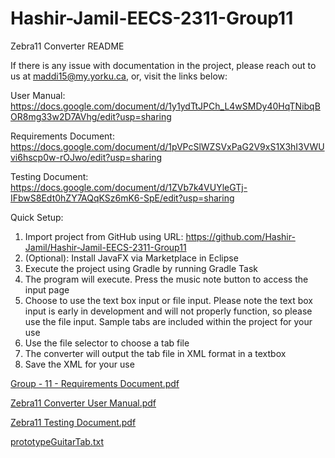 # Hashir-Jamil-EECS-2311-Group11

Zebra11 Converter README

If there is any issue with documentation in the project, please reach out to us at maddi15@my.yorku.ca, or, visit the links below:

User Manual: https://docs.google.com/document/d/1y1ydTtJPCh_L4wSMDy40HqTNibqBOR8mg33w2D7AVhg/edit?usp=sharing

Requirements Document: https://docs.google.com/document/d/1pVPcSlWZSVxPaG2V9xS1X3hI3VWUvi6hscp0w-rOJwo/edit?usp=sharing

Testing Document: https://docs.google.com/document/d/1ZVb7k4VUYleGTj-IFbwS8Edt0hZY7AQqKSz6mK6-SpE/edit?usp=sharing


Quick Setup:

1. Import project from GitHub using URL: https://github.com/Hashir-Jamil/Hashir-Jamil-EECS-2311-Group11 
2. (Optional): Install JavaFX via Marketplace in Eclipse
3. Execute the project using Gradle by running Gradle Task
4. The program will execute. Press the music note button to access the input page
5. Choose to use the text box input or file input. Please note the text box input is early in development and will not properly function, so please use the file input. Sample tabs are included within the project for your use
6. Use the file selector to choose a tab file
7. The converter will output the tab file in XML format in a textbox
8. Save the XML for your use
 

[Group - 11 - Requirements Document.pdf](https://github.com/Hartley-Madison-215062417/Hashir-Jamil-EECS-2311-Group11/files/6073460/Group.-.11.-.Requirements.Document.pdf)

[Zebra11 Converter User Manual.pdf](https://github.com/Hartley-Madison-215062417/Hashir-Jamil-EECS-2311-Group11/files/6073459/Zebra11.Converter.User.Manual.pdf)

[Zebra11 Testing Document.pdf](https://github.com/Hartley-Madison-215062417/Hashir-Jamil-EECS-2311-Group11/files/6073659/Zebra11.Testing.Document.pdf)

[prototypeGuitarTab.txt](https://github.com/Hartley-Madison-215062417/Hashir-Jamil-EECS-2311-Group11/files/6073463/prototypeGuitarTab.txt)



